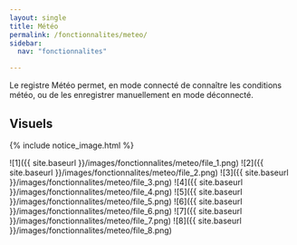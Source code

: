 ```yaml
---
layout: single
title: Météo
permalink: /fonctionnalites/meteo/
sidebar:
  nav: "fonctionnalites"

---
```

Le registre Météo permet, en mode connecté de connaître les conditions météo, ou de les enregistrer manuellement en mode déconnecté.

## Visuels

{% include notice_image.html %}

![1]({{ site.baseurl }}/images/fonctionnalites/meteo/file_1.png)
![2]({{ site.baseurl }}/images/fonctionnalites/meteo/file_2.png)
![3]({{ site.baseurl }}/images/fonctionnalites/meteo/file_3.png)
![4]({{ site.baseurl }}/images/fonctionnalites/meteo/file_4.png)
![5]({{ site.baseurl }}/images/fonctionnalites/meteo/file_5.png)
![6]({{ site.baseurl }}/images/fonctionnalites/meteo/file_6.png)
![7]({{ site.baseurl }}/images/fonctionnalites/meteo/file_7.png)
![8]({{ site.baseurl }}/images/fonctionnalites/meteo/file_8.png)
